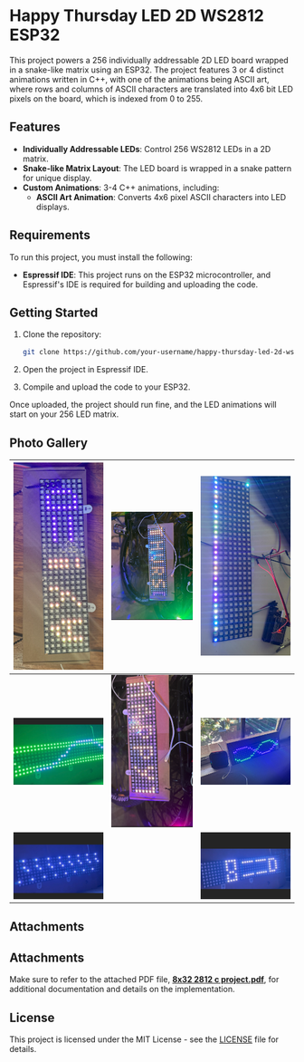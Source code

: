 # Happy Thursday LED 2D WS2812 ESP32

This project powers a 256 individually addressable 2D LED board wrapped in a snake-like matrix using an ESP32. The project features 3 or 4 distinct animations written in C++, with one of the animations being ASCII art, where rows and columns of ASCII characters are translated into 4x6 bit LED pixels on the board, which is indexed from 0 to 255.

## Features

- **Individually Addressable LEDs**: Control 256 WS2812 LEDs in a 2D matrix.
- **Snake-like Matrix Layout**: The LED board is wrapped in a snake pattern for unique display.
- **Custom Animations**: 3-4 C++ animations, including:
  - **ASCII Art Animation**: Converts 4x6 pixel ASCII characters into LED displays.

## Requirements

To run this project, you must install the following:

- **Espressif IDE**: This project runs on the ESP32 microcontroller, and Espressif's IDE is required for building and uploading the code.
  
## Getting Started

1. Clone the repository:
    ```bash
    git clone https://github.com/your-username/happy-thursday-led-2d-ws2812-esp32.git
    ```

2. Open the project in Espressif IDE.

3. Compile and upload the code to your ESP32.

Once uploaded, the project should run fine, and the LED animations will start on your 256 LED matrix.

## Photo Gallery

| ![Photo 1](./media/photo1.png) | ![Photo 2](./media/photo2.png) | ![Photo 3](./media/photo3.png) |
|:------------------------------:|:------------------------------:|:------------------------------:|
| ![Photo 4](./media/photo4.png) | ![Photo 5](./media/photo5.png) | ![Photo 6](./media/photo6.png) |
| ![Photo 7](./media/photo7.png) |                                | ![Photo 9](./media/photo9.png) |



## Attachments
## Attachments

Make sure to refer to the attached PDF file, [**8x32 2812 c project.pdf**](8x32%202812%20c%20project.pdf), for additional documentation and details on the implementation.

## License

This project is licensed under the MIT License - see the [LICENSE](LICENSE) file for details.
